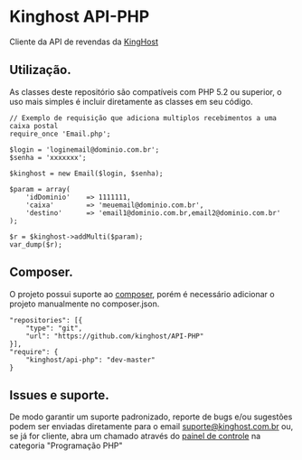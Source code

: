 # Kinghost API-PHP
Cliente da API de revendas da [KingHost](http://www.kinghost.com.br)

## Utilização.
As classes deste repositório são compatíveis com PHP 5.2 ou superior, o uso mais simples é incluir diretamente as classes em seu código.

```
// Exemplo de requisição que adiciona multiplos recebimentos a uma caixa postal
require_once 'Email.php';

$login = 'loginemail@dominio.com.br';
$senha = 'xxxxxxx';

$kinghost = new Email($login, $senha);

$param = array(
    'idDominio'    => 1111111,
    'caixa'        => 'meuemail@dominio.com.br',
    'destino'      => 'email1@dominio.com.br,email2@dominio.com.br'
);

$r = $kinghost->addMulti($param);
var_dump($r);
```

## Composer.
O projeto possui suporte ao [composer](https://getcomposer.org/), porém é necessário adicionar o projeto manualmente no composer.json.

```
"repositories": [{
    "type": "git",
    "url": "https://github.com/kinghost/API-PHP"
}],
"require": {
    "kinghost/api-php": "dev-master"
}
```

## Issues e suporte.
De modo garantir um suporte padronizado, reporte de bugs e/ou sugestões podem ser enviadas diretamente para o email [suporte@kinghost.com.br](mailto:suporte@kinghost.com.br) ou, se já for cliente, abra um chamado através do [painel de controle](https://painel.kinghost.com.br)  na categoria "Programação PHP"
